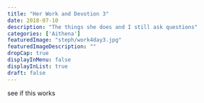 ```yaml
---
title: "Her Work and Devotion 3"
date: 2018-07-10
description: "The things she does and I still ask questions"
categories: ['Aithena']
featuredImage: "steph/work4day3.jpg"
featuredImageDescription: ""
dropCap: true
displayInMenu: false
displayInList: true
draft: false
---
```


see if this works